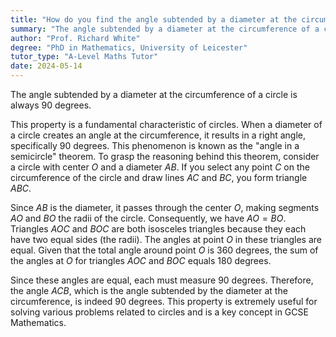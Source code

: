 ```yaml
---
title: "How do you find the angle subtended by a diameter at the circumference?"
summary: "The angle subtended by a diameter at the circumference of a circle is always 90 degrees."
author: "Prof. Richard White"
degree: "PhD in Mathematics, University of Leicester"
tutor_type: "A-Level Maths Tutor"
date: 2024-05-14
---
```


The angle subtended by a diameter at the circumference of a circle is always $90$ degrees.

This property is a fundamental characteristic of circles. When a diameter of a circle creates an angle at the circumference, it results in a right angle, specifically $90$ degrees. This phenomenon is known as the "angle in a semicircle" theorem. To grasp the reasoning behind this theorem, consider a circle with center $O$ and a diameter $AB$. If you select any point $C$ on the circumference of the circle and draw lines $AC$ and $BC$, you form triangle $ABC$.

Since $AB$ is the diameter, it passes through the center $O$, making segments $AO$ and $BO$ the radii of the circle. Consequently, we have $AO = BO$. Triangles $AOC$ and $BOC$ are both isosceles triangles because they each have two equal sides (the radii). The angles at point $O$ in these triangles are equal. Given that the total angle around point $O$ is $360$ degrees, the sum of the angles at $O$ for triangles $AOC$ and $BOC$ equals $180$ degrees.

Since these angles are equal, each must measure $90$ degrees. Therefore, the angle $ACB$, which is the angle subtended by the diameter at the circumference, is indeed $90$ degrees. This property is extremely useful for solving various problems related to circles and is a key concept in GCSE Mathematics.
    